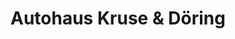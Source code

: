 ---
title: "Autohaus Kruse & Döring"
url: /lossatal/autohaus-kruse-und-doering/
shop: Autowerkstatt
---